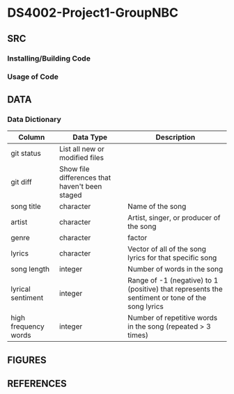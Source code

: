 # DS4002-Project1-GroupNBC

## SRC

### Installing/Building Code

### Usage of Code

## DATA

### Data Dictionary

| Column | Data Type | Description |
| --- | --- | --- |
| git status | List all new or modified files |
| git diff | Show file differences that haven't been staged |
| song title | character | Name of the song |
| artist | character | Artist, singer, or producer of the song |
| genre | character | factor | Genre of the song |
| lyrics | character | Vector of all of the song lyrics for that specific song |
| song length | integer | Number of words in the song |
| lyrical sentiment | integer | Range of -1 (negative) to 1 (positive) that represents the sentiment or tone of the song lyrics |
| high frequency words | integer | Number of repetitive words in the song (repeated > 3 times) |

## FIGURES

## REFERENCES
